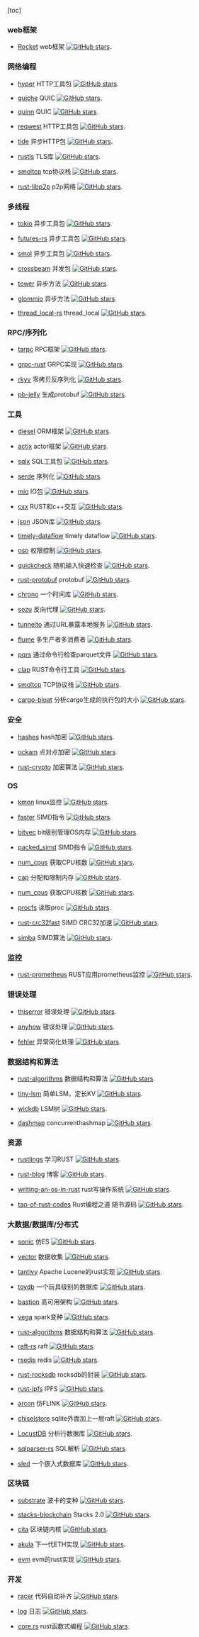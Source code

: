 [toc]

### web框架

* [Rocket](https://github.com/SergioBenitez/Rocket) web框架 [![GitHub stars](https://img.shields.io/github/stars/SergioBenitez/Rocket.svg?style=social&label=Star&maxAge=2592000)](https://github.com/SergioBenitez/Rocket).

### 网络编程

* [hyper](https://github.com/hyperium/hyper) HTTP工具包 [![GitHub stars](https://img.shields.io/github/stars/hyperium/hyper.svg?style=social&label=Star&maxAge=2592000)](https://github.com/hyperium/hyper).

* [quiche](https://github.com/cloudflare/quiche) QUIC [![GitHub stars](https://img.shields.io/github/stars/cloudflare/quiche.svg?style=social&label=Star&maxAge=2592000)](https://github.com/cloudflare/quiche).

* [quinn](https://github.com/quinn-rs/quinn) QUIC [![GitHub stars](https://img.shields.io/github/stars/quinn-rs/quinn.svg?style=social&label=Star&maxAge=2592000)](https://github.com/quinn-rs/quinn).

* [reqwest](https://github.com/seanmonstar/reqwest) HTTP工具包 [![GitHub stars](https://img.shields.io/github/stars/seanmonstar/reqwest.svg?style=social&label=Star&maxAge=2592000)](https://github.com/seanmonstar/reqwest).

* [tide](https://github.com/http-rs/tide) 异步HTTP包 [![GitHub stars](https://img.shields.io/github/stars/http-rs/tide.svg?style=social&label=Star&maxAge=2592000)](https://github.com/http-rs/tide).

* [rustls](https://github.com/rustls/rustls) TLS库 [![GitHub stars](https://img.shields.io/github/stars/rustls/rustls.svg?style=social&label=Star&maxAge=2592000)](https://github.com/rustls/rustls).

* [smoltcp](https://github.com/smoltcp-rs/smoltcp) tcp协议栈 [![GitHub stars](https://img.shields.io/github/stars/smoltcp-rs/smoltcp.svg?style=social&label=Star&maxAge=2592000)](https://github.com/smoltcp-rs/smoltcp).

* [rust-libp2p](https://github.com/libp2p/rust-libp2p) p2p网络 [![GitHub stars](https://img.shields.io/github/stars/libp2p/rust-libp2p.svg?style=social&label=Star&maxAge=2592000)](https://github.com/libp2p/rust-libp2p).


### 多线程

* [tokio](https://github.com/tokio-rs/tokio) 异步工具包 [![GitHub stars](https://img.shields.io/github/stars/tokio-rs/tokio.svg?style=social&label=Star&maxAge=2592000)](https://github.com/tokio-rs/tokio).

* [futures-rs](https://github.com/rust-lang/futures-rs) 异步工具包 [![GitHub stars](https://img.shields.io/github/stars/rust-lang/futures-rs.svg?style=social&label=Star&maxAge=2592000)](https://github.com/rust-lang/futures-rs).

* [smol](https://github.com/smol-rs/smol) 异步工具包 [![GitHub stars](https://img.shields.io/github/stars/smol-rs/smol.svg?style=social&label=Star&maxAge=2592000)](https://github.com/smol-rs/smol).

* [crossbeam](https://github.com/crossbeam-rs/crossbeam) 并发包 [![GitHub stars](https://img.shields.io/github/stars/crossbeam-rs/crossbeam.svg?style=social&label=Star&maxAge=2592000)](https://github.com/crossbeam-rs/crossbeam).

* [tower](https://github.com/tower-rs/tower) 异步方法 [![GitHub stars](https://img.shields.io/github/stars/tower-rs/tower.svg?style=social&label=Star&maxAge=2592000)](https://github.com/tower-rs/tower).

* [glommio](https://github.com/DataDog/glommio) 异步方法 [![GitHub stars](https://img.shields.io/github/stars/DataDog/glommio.svg?style=social&label=Star&maxAge=2592000)](https://github.com/DataDog/glommio).

* [thread_local-rs](https://github.com/Amanieu/thread_local-rs) thread_local [![GitHub stars](https://img.shields.io/github/stars/Amanieu/thread_local-rs.svg?style=social&label=Star&maxAge=2592000)](https://github.com/Amanieu/thread_local-rs).

### RPC/序列化

* [tarpc](https://github.com/google/tarpc) RPC框架 [![GitHub stars](https://img.shields.io/github/stars/google/tarpc.svg?style=social&label=Star&maxAge=2592000)](https://github.com/google/tarpc).

* [grpc-rust](https://github.com/stepancheg/grpc-rust) GRPC实现 [![GitHub stars](https://img.shields.io/github/stars/stepancheg/grpc-rust.svg?style=social&label=Star&maxAge=2592000)](https://github.com/stepancheg/grpc-rust).

* [rkyv](https://github.com/rkyv/rkyv) 零拷贝反序列化 [![GitHub stars](https://img.shields.io/github/stars/rkyv/rkyv.svg?style=social&label=Star&maxAge=2592000)](https://github.com/rkyv/rkyv).

* [pb-jelly](https://github.com/dropbox/pb-jelly) 生成protobuf [![GitHub stars](https://img.shields.io/github/stars/dropbox/pb-jelly.svg?style=social&label=Star&maxAge=2592000)](https://github.com/dropbox/pb-jelly).

### 工具

* [diesel](https://github.com/diesel-rs/diesel) ORM框架 [![GitHub stars](https://img.shields.io/github/stars/diesel-rs/diesel.svg?style=social&label=Star&maxAge=2592000)](https://github.com/diesel-rs/diesel).

* [actix](https://github.com/actix/actix) actor框架 [![GitHub stars](https://img.shields.io/github/stars/actix/actix.svg?style=social&label=Star&maxAge=2592000)](https://github.com/actix/actix).

* [sqlx](https://github.com/launchbadge/sqlx) SQL工具包 [![GitHub stars](https://img.shields.io/github/stars/launchbadge/sqlx.svg?style=social&label=Star&maxAge=2592000)](https://github.com/launchbadge/sqlx).

* [serde](https://github.com/serde-rs/serde) 序列化 [![GitHub stars](https://img.shields.io/github/stars/serde-rs/serde.svg?style=social&label=Star&maxAge=2592000)](https://github.com/serde-rs/serde).

* [mio](https://github.com/tokio-rs/mio) IO包 [![GitHub stars](https://img.shields.io/github/stars/tokio-rs/mio.svg?style=social&label=Star&maxAge=2592000)](https://github.com/tokio-rs/mio).

* [cxx](https://github.com/dtolnay/cxx) RUST和c++交互 [![GitHub stars](https://img.shields.io/github/stars/dtolnay/cxx.svg?style=social&label=Star&maxAge=2592000)](https://github.com/dtolnay/cxx).

* [json](https://github.com/serde-rs/json) JSON库 [![GitHub stars](https://img.shields.io/github/stars/serde-rs/json.svg?style=social&label=Star&maxAge=2592000)](https://github.com/serde-rs/json).

* [timely-dataflow](https://github.com/TimelyDataflow/timely-dataflow) timely dataflow [![GitHub stars](https://img.shields.io/github/stars/TimelyDataflow/timely-dataflow.svg?style=social&label=Star&maxAge=2592000)](https://github.com/TimelyDataflow/timely-dataflow).

* [oso](https://github.com/osohq/oso) 权限控制 [![GitHub stars](https://img.shields.io/github/stars/osohq/oso.svg?style=social&label=Star&maxAge=2592000)](https://github.com/osohq/oso).

* [quickcheck](https://github.com/BurntSushi/quickcheck) 随机输入快速检查 [![GitHub stars](https://img.shields.io/github/stars/BurntSushi/quickcheck.svg?style=social&label=Star&maxAge=2592000)](https://github.com/BurntSushi/quickcheck).

* [rust-protobuf](https://github.com/stepancheg/rust-protobuf) protobuf [![GitHub stars](https://img.shields.io/github/stars/stepancheg/rust-protobuf.svg?style=social&label=Star&maxAge=2592000)](https://github.com/stepancheg/rust-protobuf).

* [chrono](https://github.com/chronotope/chrono) 一个时间库 [![GitHub stars](https://img.shields.io/github/stars/chronotope/chrono.svg?style=social&label=Star&maxAge=2592000)](https://github.com/chronotope/chrono).

* [sozu](https://github.com/sozu-proxy/sozu) 反向代理 [![GitHub stars](https://img.shields.io/github/stars/sozu-proxy/sozu.svg?style=social&label=Star&maxAge=2592000)](https://github.com/sozu-proxy/sozu).

* [tunnelto](https://github.com/agrinman/tunnelto) 通过URL暴露本地服务 [![GitHub stars](https://img.shields.io/github/stars/agrinman/tunnelto.svg?style=social&label=Star&maxAge=2592000)](https://github.com/agrinman/tunnelto).

* [flume](https://github.com/zesterer/flume) 多生产者多消费者 [![GitHub stars](https://img.shields.io/github/stars/zesterer/flume.svg?style=social&label=Star&maxAge=2592000)](https://github.com/zesterer/flume).

* [pqrs](https://github.com/manojkarthick/pqrs) 通过命令行检查parquet文件 [![GitHub stars](https://img.shields.io/github/stars/manojkarthick/pqrs.svg?style=social&label=Star&maxAge=2592000)](https://github.com/manojkarthick/pqrs).

* [clap](https://github.com/clap-rs/clap) RUST命令行工具 [![GitHub stars](https://img.shields.io/github/stars/clap-rs/clap.svg?style=social&label=Star&maxAge=2592000)](https://github.com/clap-rs/clap).

* [smoltcp](https://github.com/smoltcp-rs/smoltcp) TCP协议栈 [![GitHub stars](https://img.shields.io/github/stars/smoltcp-rs/smoltcp.svg?style=social&label=Star&maxAge=2592000)](https://github.com/smoltcp-rs/smoltcp).

* [cargo-bloat](https://github.com/RazrFalcon/cargo-bloat) 分析cargo生成的执行包的大小 [![GitHub stars](https://img.shields.io/github/stars/RazrFalcon/cargo-bloat.svg?style=social&label=Star&maxAge=2592000)](https://github.com/RazrFalcon/cargo-bloat).

### 安全

* [hashes](https://github.com/RustCrypto/hashes) hash加密 [![GitHub stars](https://img.shields.io/github/stars/RustCrypto/hashes.svg?style=social&label=Star&maxAge=2592000)](https://github.com/RustCrypto/hashes).

* [ockam](https://github.com/ockam-network/ockam) 点对点加密 [![GitHub stars](https://img.shields.io/github/stars/ockam-network/ockam.svg?style=social&label=Star&maxAge=2592000)](https://github.com/ockam-network/ockam).

* [rust-crypto](https://github.com/DaGenix/rust-crypto) 加密算法 [![GitHub stars](https://img.shields.io/github/stars/DaGenix/rust-crypto.svg?style=social&label=Star&maxAge=2592000)](https://github.com/DaGenix/rust-crypto).

### OS

* [kmon](https://github.com/orhun/kmon) linux监控 [![GitHub stars](https://img.shields.io/github/stars/orhun/kmon.svg?style=social&label=Star&maxAge=2592000)](https://github.com/orhun/kmon).

* [faster](https://github.com/AdamNiederer/faster) SIMD指令 [![GitHub stars](https://img.shields.io/github/stars/AdamNiederer/faster.svg?style=social&label=Star&maxAge=2592000)](https://github.com/AdamNiederer/faster).

* [bitvec](https://github.com/bitvecto-rs/bitvec) bit级别管理OS内存 [![GitHub stars](https://img.shields.io/github/stars/bitvecto-rs/bitvec.svg?style=social&label=Star&maxAge=2592000)](https://github.com/bitvecto-rs/bitvec).

* [packed_simd](https://github.com/rust-lang/packed_simd) SIMD指令 [![GitHub stars](https://img.shields.io/github/stars/rust-lang/packed_simd.svg?style=social&label=Star&maxAge=2592000)](https://github.com/rust-lang/packed_simd).

* [num_cpus](https://github.com/seanmonstar/num_cpus) 获取CPU核数 [![GitHub stars](https://img.shields.io/github/stars/seanmonstar/num_cpus.svg?style=social&label=Star&maxAge=2592000)](https://github.com/seanmonstar/num_cpus).

* [cap](https://github.com/alecmocatta/cap) 分配和限制内存 [![GitHub stars](https://img.shields.io/github/stars/alecmocatta/cap.svg?style=social&label=Star&maxAge=2592000)](https://github.com/alecmocatta/cap).

* [num_cpus](https://github.com/seanmonstar/num_cpus) 获取CPU核数 [![GitHub stars](https://img.shields.io/github/stars/seanmonstar/num_cpus.svg?style=social&label=Star&maxAge=2592000)](https://github.com/seanmonstar/num_cpus).

* [procfs](https://github.com/eminence/procfs) 读取proc [![GitHub stars](https://img.shields.io/github/stars/eminence/procfs.svg?style=social&label=Star&maxAge=2592000)](https://github.com/eminence/procfs).

* [rust-crc32fast](https://github.com/srijs/rust-crc32fast) SIMD CRC32加速 [![GitHub stars](https://img.shields.io/github/stars/srijs/rust-crc32fast.svg?style=social&label=Star&maxAge=2592000)](https://github.com/srijs/rust-crc32fast).

* [simba](https://github.com/dimforge/simba) SIMD算法 [![GitHub stars](https://img.shields.io/github/stars/dimforge/simba.svg?style=social&label=Star&maxAge=2592000)](https://github.com/dimforge/simba).

### 监控

* [rust-prometheus](https://github.com/tikv/rust-prometheus) RUST应用prometheus监控 [![GitHub stars](https://img.shields.io/github/stars/tikv/rust-prometheus.svg?style=social&label=Star&maxAge=2592000)](https://github.com/tikv/rust-prometheus).

### 错误处理

* [thiserror](https://github.com/dtolnay/thiserror) 错误处理 [![GitHub stars](https://img.shields.io/github/stars/dtolnay/thiserror.svg?style=social&label=Star&maxAge=2592000)](https://github.com/dtolnay/thiserror).

* [anyhow](https://github.com/dtolnay/anyhow) 错误处理 [![GitHub stars](https://img.shields.io/github/stars/dtolnay/anyhow.svg?style=social&label=Star&maxAge=2592000)](https://github.com/dtolnay/anyhow).

* [fehler](https://github.com/withoutboats/fehler) 异常简化处理 [![GitHub stars](https://img.shields.io/github/stars/withoutboats/fehler.svg?style=social&label=Star&maxAge=2592000)](https://github.com/withoutboats/fehler).

### 数据结构和算法

* [rust-algorithms](https://github.com/EbTech/rust-algorithms) 数据结构和算法 [![GitHub stars](https://img.shields.io/github/stars/EbTech/rust-algorithms.svg?style=social&label=Star&maxAge=2592000)](https://github.com/EbTech/rust-algorithms).

* [tiny-lsm](https://github.com/spacejam/tiny-lsm) 简单LSM，定长KV [![GitHub stars](https://img.shields.io/github/stars/spacejam/tiny-lsm.svg?style=social&label=Star&maxAge=2592000)](https://github.com/spacejam/tiny-lsm).

* [wickdb](https://github.com/Fullstop000/wickdb) LSM树 [![GitHub stars](https://img.shields.io/github/stars/Fullstop000/wickdb.svg?style=social&label=Star&maxAge=2592000)](https://github.com/Fullstop000/wickdb).

* [dashmap](https://github.com/xacrimon/dashmap) concurrenthashmap [![GitHub stars](https://img.shields.io/github/stars/xacrimon/dashmap.svg?style=social&label=Star&maxAge=2592000)](https://github.com/xacrimon/dashmap).

### 资源

* [rustlings](https://github.com/rust-lang/rustlings) 学习RUST [![GitHub stars](https://img.shields.io/github/stars/rust-lang/rustlings.svg?style=social&label=Star&maxAge=2592000)](https://github.com/rust-lang/rustlings).

* [rust-blog](https://github.com/pretzelhammer/rust-blog) 博客 [![GitHub stars](https://img.shields.io/github/stars/pretzelhammer/rust-blog.svg?style=social&label=Star&maxAge=2592000)](https://github.com/pretzelhammer/rust-blog).

* [writing-an-os-in-rust](https://github.com/rustcc/writing-an-os-in-rust) rust写操作系统 [![GitHub stars](https://img.shields.io/github/stars/rustcc/writing-an-os-in-rust.svg?style=social&label=Star&maxAge=2592000)](https://github.com/rustcc/writing-an-os-in-rust).

* [tao-of-rust-codes](https://github.com/ZhangHanDong/tao-of-rust-codes) Rust编程之道 随书源码 [![GitHub stars](https://img.shields.io/github/stars/ZhangHanDong/tao-of-rust-codes.svg?style=social&label=Star&maxAge=2592000)](https://github.com/ZhangHanDong/tao-of-rust-codes).

### 大数据/数据库/分布式

* [sonic](https://github.com/valeriansaliou/sonic) 仿ES [![GitHub stars](https://img.shields.io/github/stars/valeriansaliou/sonic.svg?style=social&label=Star&maxAge=2592000)](https://github.com/valeriansaliou/sonic).

* [vector](https://github.com/vectordotdev/vector) 数据收集 [![GitHub stars](https://img.shields.io/github/stars/vectordotdev/vector.svg?style=social&label=Star&maxAge=2592000)](https://github.com/vectordotdev/vector).

* [tantivy](https://github.com/quickwit-inc/tantivy) Apache Lucene的rust实现 [![GitHub stars](https://img.shields.io/github/stars/quickwit-inc/tantivy.svg?style=social&label=Star&maxAge=2592000)](https://github.com/quickwit-inc/tantivy).

* [toydb](https://github.com/erikgrinaker/toydb) 一个玩具级别的数据库 [![GitHub stars](https://img.shields.io/github/stars/erikgrinaker/toydb.svg?style=social&label=Star&maxAge=2592000)](https://github.com/erikgrinaker/toydb).

* [bastion](https://github.com/bastion-rs/bastion) 高可用架构 [![GitHub stars](https://img.shields.io/github/stars/bastion-rs/bastion.svg?style=social&label=Star&maxAge=2592000)](https://github.com/bastion-rs/bastion).

* [vega](https://github.com/rajasekarv/vega) spark变种 [![GitHub stars](https://img.shields.io/github/stars/rajasekarv/vega.svg?style=social&label=Star&maxAge=2592000)](https://github.com/rajasekarv/vega).

* [rust-algorithms](https://github.com/EbTech/rust-algorithms) 数据结构和算法 [![GitHub stars](https://img.shields.io/github/stars/EbTech/rust-algorithms.svg?style=social&label=Star&maxAge=2592000)](https://github.com/EbTech/rust-algorithms).

* [raft-rs](https://github.com/tikv/raft-rs) raft [![GitHub stars](https://img.shields.io/github/stars/tikv/raft-rs.svg?style=social&label=Star&maxAge=2592000)](https://github.com/tikv/raft-rs).

* [rsedis](https://github.com/seppo0010/rsedis) redis [![GitHub stars](https://img.shields.io/github/stars/seppo0010/rsedis.svg?style=social&label=Star&maxAge=2592000)](https://github.com/seppo0010/rsedis).

* [rust-rocksdb](https://github.com/rust-rocksdb/rust-rocksdb) rocksdb的封装 [![GitHub stars](https://img.shields.io/github/stars/rust-rocksdb/rust-rocksdb.svg?style=social&label=Star&maxAge=2592000)](https://github.com/rust-rocksdb/rust-rocksdb).

* [rust-ipfs](https://github.com/rs-ipfs/rust-ipfs) IPFS [![GitHub stars](https://img.shields.io/github/stars/rs-ipfs/rust-ipfs.svg?style=social&label=Star&maxAge=2592000)](https://github.com/rs-ipfs/rust-ipfs).

* [arcon](https://github.com/cda-group/arcon) 仿FLINK [![GitHub stars](https://img.shields.io/github/stars/cda-group/arcon.svg?style=social&label=Star&maxAge=2592000)](https://github.com/cda-group/arcon).

* [chiselstore](https://github.com/chiselstrike/chiselstore) sqlite外面加上一层raft [![GitHub stars](https://img.shields.io/github/stars/chiselstrike/chiselstore.svg?style=social&label=Star&maxAge=2592000)](https://github.com/chiselstrike/chiselstore).

* [LocustDB](https://github.com/cswinter/LocustDB) 分析行数据库 [![GitHub stars](https://img.shields.io/github/stars/cswinter/LocustDB.svg?style=social&label=Star&maxAge=2592000)](https://github.com/cswinter/LocustDB).

* [sqlparser-rs](https://github.com/sqlparser-rs/sqlparser-rs) SQL解析 [![GitHub stars](https://img.shields.io/github/stars/sqlparser-rs/sqlparser-rs.svg?style=social&label=Star&maxAge=2592000)](https://github.com/sqlparser-rs/sqlparser-rs).

* [sled](https://github.com/spacejam/sled) 一个嵌入式数据库 [![GitHub stars](https://img.shields.io/github/stars/spacejam/sled.svg?style=social&label=Star&maxAge=2592000)](https://github.com/spacejam/sled).

### 区块链

* [substrate](https://github.com/paritytech/substrate) 波卡的变种 [![GitHub stars](https://img.shields.io/github/stars/paritytech/substrate.svg?style=social&label=Star&maxAge=2592000)](https://github.com/paritytech/substrate).

* [stacks-blockchain](https://github.com/blockstack/stacks-blockchain) Stacks 2.0 [![GitHub stars](https://img.shields.io/github/stars/blockstack/stacks-blockchain.svg?style=social&label=Star&maxAge=2592000)](https://github.com/blockstack/stacks-blockchain).

* [cita](https://github.com/citahub/cita) 区块链内核 [![GitHub stars](https://img.shields.io/github/stars/citahub/cita.svg?style=social&label=Star&maxAge=2592000)](https://github.com/citahub/cita).

* [akula](https://github.com/akula-bft/akula) 下一代ETH实现 [![GitHub stars](https://img.shields.io/github/stars/akula-bft/akula.svg?style=social&label=Star&maxAge=2592000)](https://github.com/akula-bft/akula).

* [evm](https://github.com/rust-blockchain/evm) evm的rust实现 [![GitHub stars](https://img.shields.io/github/stars/rust-blockchain/evm.svg?style=social&label=Star&maxAge=2592000)](https://github.com/rust-blockchain/evm).

### 开发

* [racer](https://github.com/racer-rust/racer) 代码自动补齐 [![GitHub stars](https://img.shields.io/github/stars/racer-rust/racer.svg?style=social&label=Star&maxAge=2592000)](https://github.com/racer-rust/racer).

* [log](https://github.com/rust-lang/log) 日志 [![GitHub stars](https://img.shields.io/github/stars/rust-lang/log.svg?style=social&label=Star&maxAge=2592000)](https://github.com/rust-lang/log).

* [core.rs](https://github.com/JasonShin/fp-core.rs) rust函数式编程 [![GitHub stars](https://img.shields.io/github/stars/JasonShin/fp-core.rs.svg?style=social&label=Star&maxAge=2592000)](https://github.com/JasonShin/fp-core.rs).
